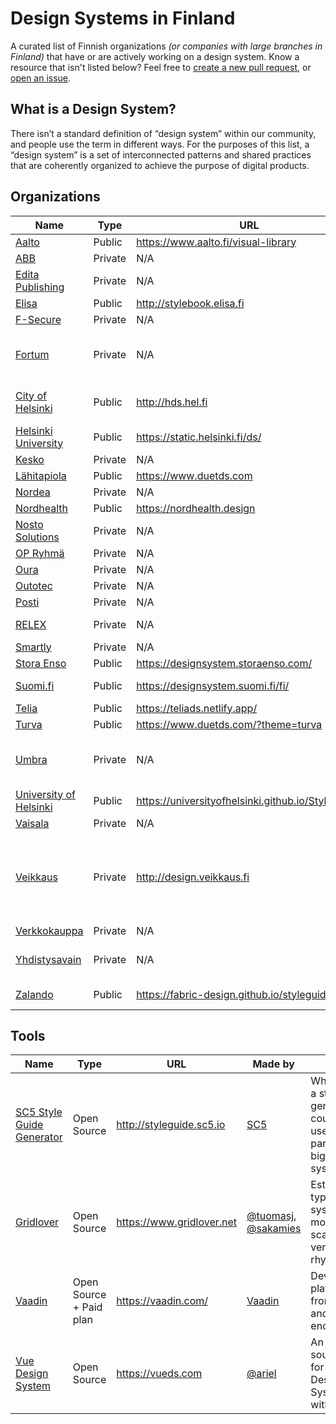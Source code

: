 # Design Systems in Finland

A curated list of Finnish organizations _(or companies with large branches in Finland)_ that have or are actively working on a design system. Know a resource that isn't listed below? Feel free to [create a new pull request](https://github.com/arielsalminen/design-systems-in-finland/compare), or [open an issue](https://github.com/arielsalminen/design-systems-in-finland/issues/new).

## What is a Design System?

There isn’t a standard definition of “design system” within our community, and people use the term in different ways. For the purposes of this list, a “design system” is a set of interconnected patterns and shared practices that are coherently organized to achieve the purpose of digital products.

## Organizations

| Name | Type | URL | Notes
| --- | --- | --- | --- |
| [Aalto](https://www.aalto.fi/) | Public | https://www.aalto.fi/visual-library |
| [ABB](https://new.abb.com/fi) | Private | N/A |
| [Edita Publishing](https://www.editapublishing.fi/) | Private | N/A |
| [Elisa](https://elisa.fi) | Public | http://stylebook.elisa.fi | |
| [F-Secure](https://www.f-secure.com) | Private | N/A |
| [Fortum](https://www.fortum.fi) | Private | N/A | Fortum Elemental System, WIP |
| [City of Helsinki](http://www.hel.fi/) | Public | http://hds.hel.fi | In alpha. [Open source](https://github.com/City-of-Helsinki/helsinki-design-system) |
| [Helsinki University](https://www.helsinki.fi/) | Public | https://static.helsinki.fi/ds/ | Alpha |
| [Kesko](https://www.kesko.fi) | Private | N/A | WIP |
| [Lähitapiola](https://www.lahitapiola.fi) | Public | https://www.duetds.com |
| [Nordea](https://www.nordea.fi) | Private | N/A | |
| [Nordhealth](https://nordhealth.com) | Public | https://nordhealth.design | WIP |
| [Nosto Solutions](http://www.nosto.com) | Private | N/A | WIP |
| [OP Ryhmä](https://uusi.op.fi) | Private | N/A | |
| [Oura](https://ouraring.com) | Private | N/A | |
| [Outotec](http://www.outotec.fi) | Private | N/A | |
| [Posti](https://www.posti.fi) | Private | N/A | WIP |
| [RELEX](http://www.relex.fi) | Private | N/A | Fragments, WIP |
| [Smartly](https://www.smartly.io) | Private | N/A | |
| [Stora Enso](https://www.storaenso.com/en) | Public | https://designsystem.storaenso.com/ | |
| [Suomi.fi](https://designsystem.suomi.fi/fi/) | Public | https://designsystem.suomi.fi/fi/ | Open Source |
| [Telia](https://www.telia.fi) | Public | https://teliads.netlify.app/ | [WIP](https://www.npmjs.com/package/@teliads/components)  |
| [Turva](https://www.turva.fi) | Public | https://www.duetds.com/?theme=turva |
| [Umbra](https://umbra3d.com) | Private | N/A | For Web, iOS and AR (Hololens) |
| [University of Helsinki](https://www.helsinki.fi/en) | Public | https://universityofhelsinki.github.io/Styleguide/ | [Open Source](https://github.com/UniversityofHelsinki/Styleguide)  |
| [Vaisala](https://www.vaisala.com/en) | Private | N/A | |
| [Veikkaus](https://www.veikkaus.fi) | Private | http://design.veikkaus.fi | URL is shown in some blog posts, but doesn’t seem to be public(?) |
| [Verkkokauppa](https://www.verkkokauppa.com) | Private | N/A | |
| [Yhdistysavain](https://www.yhdistysavain.fi) | Private | N/A | WIP for 2.0 release |
| [Zalando](https://www.zalando.fi) | Public | https://fabric-design.github.io/styleguide/ | Open Source |

## Tools

| Name | Type | URL | Made by | Notes
| --- | --- | --- | --- | --- |
| [SC5 Style Guide Generator](http://styleguide.sc5.io) | Open Source | http://styleguide.sc5.io | [SC5](https://sc5.io) | While this is a style guide generator, it could be used as a part of a bigger system |
| [Gridlover](https://www.gridlover.net) | Open Source | https://www.gridlover.net | [@tuomasj](https://twitter.com/tuomasj), [@sakamies](https://twitter.com/sakamies) | Establish a typographic system with modular scale & vertical rhythm. |
| [Vaadin](https://vaadin.com/) | Open Source + Paid plan | https://vaadin.com/ | [Vaadin](https://vaadin.com/) | Development platform for front-end and back-end devs |
| [Vue Design System](https://vueds.com) | Open Source | https://vueds.com | [@ariel](https://social.design.systems/@ariel) | An open source tool for building Design Systems with Vue.js |

